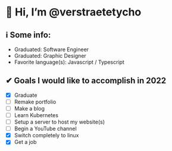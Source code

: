 # 👋 Hi, I’m @verstraetetycho

## ℹ Some info:
- Graduated: Software Engineer
- Graduated: Graphic Designer
- Favorite language(s): Javascript / Typescript

## ✔ Goals I would like to accomplish in 2022
- [x] Graduate
- [ ] Remake portfolio
- [ ] Make a blog
- [ ] Learn Kubernetes
- [ ] Setup a server to host my website(s)
- [ ] Begin a YouTube channel
- [x] Switch completely to linux
- [x] Get a job
